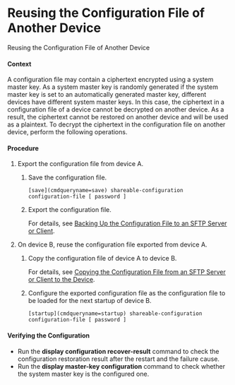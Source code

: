 Reusing the Configuration File of Another Device
================================================

Reusing the Configuration File of Another Device

#### Context

A configuration file may contain a ciphertext encrypted using a system master key. As a system master key is randomly generated if the system master key is set to an automatically generated master key, different devices have different system master keys. In this case, the ciphertext in a configuration file of a device cannot be decrypted on another device. As a result, the ciphertext cannot be restored on another device and will be used as a plaintext. To decrypt the ciphertext in the configuration file on another device, perform the following operations.


#### Procedure

1. Export the configuration file from device A.
   1. Save the configuration file.
      
      
      ```
      [save](cmdqueryname=save) shareable-configuration configuration-file [ password ]
      ```
   2. Export the configuration file.
      
      
      
      For details, see [Backing Up the Configuration File to an SFTP Server or Client](vrp_cfgfile_cfg_0013.html).
2. On device B, reuse the configuration file exported from device A.
   1. Copy the configuration file of device A to device B.
      
      
      
      For details, see [Copying the Configuration File from an SFTP Server or Client to the Device](vrp_cfgfile_cfg_0018.html).
   2. Configure the exported configuration file as the configuration file to be loaded for the next startup of device B.
      
      
      ```
      [startup](cmdqueryname=startup) shareable-configuration configuration-file [ password ]
      ```

#### Verifying the Configuration

* Run the **display configuration recover-result** command to check the configuration restoration result after the restart and the failure cause.
* Run the **display master-key configuration** command to check whether the system master key is the configured one.